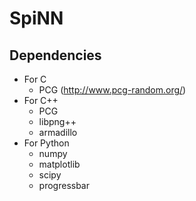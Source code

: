 # SpiNN

## Dependencies
* For C
    - PCG (<http://www.pcg-random.org/>)
* For C++
    - PCG
    - libpng++
    - armadillo
* For Python
    - numpy
    - matplotlib
    - scipy
    - progressbar